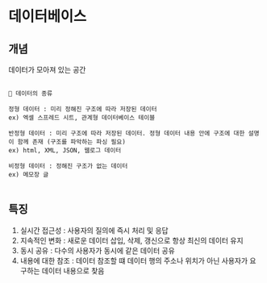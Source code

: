 데이터베이스
=========

개념
---------
데이터가 모아져 있는 공간

<pre>
<code>
📌 데이터의 종류  

정형 데이터 : 미리 정해진 구조에 따라 저장된 데이터
ex) 엑셀 스프레드 시트, 관계형 데이터베이스 테이블  

반정형 데이터 : 미리 구조에 따라 저장된 데이터. 정형 데이터 내용 안에 구조에 대한 설명이 함께 존재 (구조를 파악하는 파싱 필요)
ex) html, XML, JSON, 웹로그 데이터  

비정형 데이터 : 정해진 구조가 없는 데이터
ex) 메모장 글
</code>
</pre>

특징
----
1. 실시간 접근성 : 사용자의 질의에 즉시 처리 및 응답
2. 지속적인 변화 : 새로운 데이터 삽입, 삭제, 갱신으로 항상 최신의 데이터 유지
3. 동시 공유 : 다수의 사용자가 동시에 같은 데이터 공유
4. 내용에 대한 참조 : 데이터 참조할 떄 데이터 행의 주소나 위치가 아닌 사용자가 요구하는 데이터 내용으로 찾음

